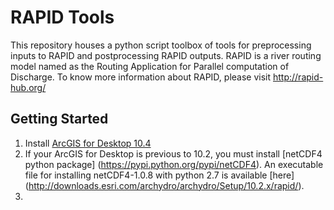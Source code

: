 # RAPID Tools

This repository houses a python script toolbox of tools for preprocessing inputs to RAPID and postprocessing RAPID outputs. RAPID is a river routing model named as the Routing Application for Parallel computation of Discharge. To know more information about RAPID, please visit http://rapid-hub.org/

## Getting Started

1. Install [ArcGIS for Desktop 10.4](http://desktop.arcgis.com/en/arcmap/) 
2. If your ArcGIS for Desktop is previous to 10.2, you must install [netCDF4 python package] (https://pypi.python.org/pypi/netCDF4). An executable file for installing netCDF4-1.0.8 with python 2.7 is available [here] (http://downloads.esri.com/archydro/archydro/Setup/10.2.x/rapid/).
3. 

